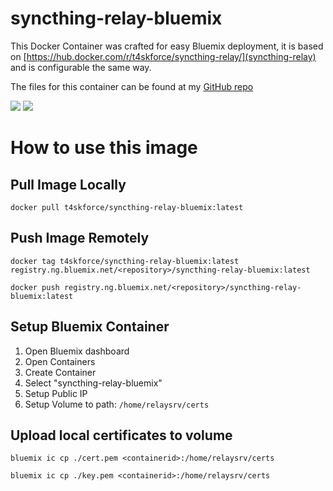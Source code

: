 # syncthing-relay-bluemix
This Docker Container was crafted for easy Bluemix deployment, it is based on [https://hub.docker.com/r/t4skforce/syncthing-relay/](syncthing-relay) and is configurable the same way.

The files for this container can be found at my [GitHub repo](https://github.com/t4skforce/syncthing-relay-bluemix)

[![](https://images.microbadger.com/badges/image/t4skforce/syncthing-relay-bluemix.svg)](http://microbadger.com/images/t4skforce/syncthing-relay-bluemix "Get your own image badge on microbadger.com") [![](https://images.microbadger.com/badges/version/t4skforce/syncthing-relay-bluemix.svg)](http://microbadger.com/images/t4skforce/syncthing-relay-bluemix "Get your own version badge on microbadger.com")

# How to use this image

## Pull Image Locally
`docker pull t4skforce/syncthing-relay-bluemix:latest`

## Push Image Remotely
`docker tag t4skforce/syncthing-relay-bluemix:latest registry.ng.bluemix.net/<repository>/syncthing-relay-bluemix:latest`

`docker push registry.ng.bluemix.net/<repository>/syncthing-relay-bluemix:latest`


## Setup Bluemix Container
1. Open Bluemix dashboard
2. Open Containers
3. Create Container
4. Select "syncthing-relay-bluemix"
5. Setup Public IP
6. Setup Volume to path: `/home/relaysrv/certs`

## Upload local certificates to volume
`bluemix ic cp ./cert.pem <containerid>:/home/relaysrv/certs`

`bluemix ic cp ./key.pem <containerid>:/home/relaysrv/certs`